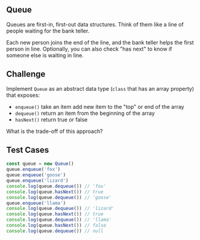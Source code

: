 ## Queue

Queues are first-in, first-out data structures. Think of them like a line of people waiting for the bank teller.

Each new person joins the end of the line, and the bank teller helps the first person in line. Optionally, you can also check "has next" to know if someone else is waiting in line.

## Challenge

Implement `Queue` as an abstract data type (`class` that has an array property) that exposes:

- `enqueue()` take an item add new item to the "top" or end of the array
- `dequeue()` return an item from the beginning of the array
- `hasNext()` return true or false

What is the trade-off of this approach?

## Test Cases

```js
const queue = new Queue()
queue.enqueue('fox')
queue.enqueue('goose')
queue.enqueue('lizard')
console.log(queue.dequeue()) // 'fox'
console.log(queue.hasNext()) // true
console.log(queue.dequeue()) // 'goose'
queue.enqueue('llama')
console.log(queue.dequeue()) // 'lizard'
console.log(queue.hasNext()) // true
console.log(queue.dequeue()) // 'llama'
console.log(queue.hasNext()) // false
console.log(queue.dequeue()) // null
```

